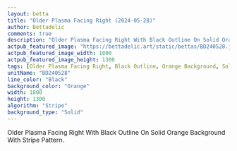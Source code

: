 ```yaml
---
layout: betta
title: "Older Plasma Facing Right (2024-05-28)"
author: Bettadelic
comments: true
description: "Older Plasma Facing Right With Black Outline On Solid Orange Background With Stripe Pattern."
actpub_featured_image: "https://bettadelic.art/static/bettas/BD240528.jpg"
actpub_featured_image_width: 1800
actpub_featured_image_height: 1300
tags: [Older Plasma Facing Right, Black Outline, Orange Background, Solid Background Pattern, Stripe Pattern, May 2024]
unitName: "BD240528"
line_color: "Black"
background_color: "Orange"
width: 1800
height: 1300
algorithm: "Stripe"
background_type: "Solid"
---
```


Older Plasma Facing Right With Black Outline On Solid Orange Background With Stripe Pattern.
